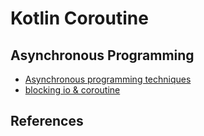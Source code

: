 # Kotlin Coroutine

## Asynchronous Programming

- [Asynchronous programming techniques](https://kotlinlang.org/docs/async-programming.html)
- [blocking io & coroutine](https://elizarov.medium.com/blocking-threads-suspending-coroutines-d33e11bf4761)

## References
